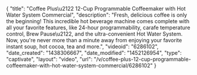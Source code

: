 {
    "title": "Coffee Plus\u2122 12-Cup Programmable Coffeemaker with Hot Water System Commercial",
    "description": "Fresh, delicious coffee is only the beginning! This incredible hot beverage machine comes complete with all your favorite features, like 24-hour programmability, carafe temperature control, Brew Pause\u2122, and the ultra-convenient Hot Water System. Now, you're never more than a minute away from enjoying your favorite instant soup, hot cocoa, tea and more.",
    "videoid": "6286102",
    "date_created": "1438306667",
    "date_modified": "1452126954",
    "type": "captivate",
    "layout": "video",
    "url": "\/v\/coffee-plus-12-cup-programmable-coffeemaker-with-hot-water-system-commercial\/6286102"
}